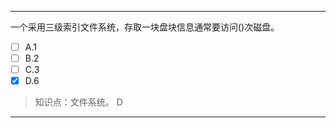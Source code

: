 ---
一个采用三级索引文件系统，存取一块盘块信息通常要访问()次磁盘。
- [ ] A.1 
- [ ] B.2 
- [ ] C.3 
- [x] D.6

> 知识点：文件系统。
> D

---